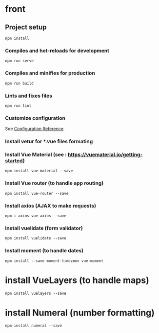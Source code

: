 # front

## Project setup
```
npm install
```

### Compiles and hot-reloads for development
```
npm run serve
```

### Compiles and minifies for production
```
npm run build
```

### Lints and fixes files
```
npm run lint
```

### Customize configuration
See [Configuration Reference](https://cli.vuejs.org/config/).


### Install vetur for *.vue files formating


### Install Vue Material (see : https://vuematerial.io/getting-started)
```
npm install vue-material --save
```

### Install Vue router (to handle app routing)
```
npm install vue-router --save
```

### Install axios (AJAX to make requests)
```
npm i axios vue-axios --save
```


### Install vuelidate (form validator)
```
npm install vuelidate --save
```

### Install moment (to handle dates)
```
npm install --save moment-timezone vue-moment
```

# install VueLayers  (to handle maps)
```
npm install vuelayers --save
```

# install Numeral  (number formatting)
```
npm install numeral --save
```